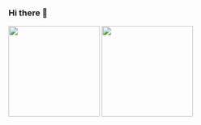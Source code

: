 ### Hi there 👋

<p>  
<!-- GitHub Stats -->  
<img height="180em" src="https://github-readme-stats.vercel.app/api?username=VnX-SolidSnake&show_icons=true&hide_border=true&count_private=true" />

<!-- Most Used Languages -->  
<img height="180em" src="https://github-readme-stats.vercel.app/api/top-langs/?username=VnX-SolidSnake&show_icons=true&hide_border=true&layout=compact&langs_count=8count_private=true"/>  
</p>  
